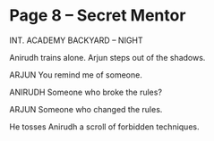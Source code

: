 # Page 8 – Secret Mentor

INT. ACADEMY BACKYARD – NIGHT

Anirudh trains alone. Arjun steps out of the shadows.

ARJUN
You remind me of someone.

ANIRUDH
Someone who broke the rules?

ARJUN
Someone who changed the rules.

He tosses Anirudh a scroll of forbidden techniques.